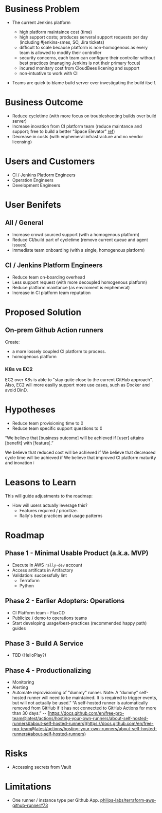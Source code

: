 # Business Problem

 - The current Jenkins platform
	 - high platform maintaince cost (time)
	 - high support costs; produces serveral support requests per day (including #jenkins-smes, SO, Jira tickets)
	 - difficult to scale because platform is non-homogenous as every team is allowed to modify their controller
	 - security concerns, each team can configure their controller without best practices (managing Jenkins is not their primary focus)
	 - incured monitary cost from CloudBees licening and support
	 - non-intuative to work with CI

 - Teams are quick to blame build server over investigating the build itself.
 
# Business Outcome

 - Reduce cycletime (with more focus on troubleshooting builds over build server)
 - Increase inovation from CI platform team (reduce maintance and support; free to build a better "Space Elevator" [ref](https://docs.google.com/presentation/d/17XkhdQtP1ThbOH_C8JYm0Zygsv0bhpPWIjnQX8BMeM4/edit#slide=id.gaad5158c7d_3_244))
 - Decrease in costs  (with enphemeral infrastracture and no vendor licensing)

# Users and Customers

 - CI / Jenkins Platform Engineers
 - Operation Engineers
 - Development Engineers

# User Benifets

## All / General

 - Increase crowd sourced support (with a homogenous platform)
 - Reduce CI/build part of cycletime (remove current queue and agent issues)
 - Immediate team onboarding (with a single, homogenous platform)

## CI / Jenkins Platform Engineers

 - Reduce team on-boarding overhead
 - Less support request (with more decoupled homogenous platform)
 - Reduce platform maintance (as enviroment is enphemeral)
 - Increase in CI platform team reputation

# Proposed Solution

## On-prem Github Action runners

Create:
 - a more lossely coupled CI platform to process.
 - homogenous platform

### K8s vs EC2
EC2 over K8s is able to "stay quite close to the current GitHub approach". Also, EC2 will more easiliy support more use cases,  such as Docker and avoid DinD.

# Hypotheses

- Reduce team provisioning time to 0
- Reduce team specific support questions to 0

“We believe that [business outcome] will be achieved if [user] attains [benefit] with [feature].”

We believe that reduced cost will be achieved if
We believe that decreased cycle time will be achieved if
We believe that improved CI platform maturity and inovation i

# Leasons to Learn

This will guide adjustments to the roadmap:

 - How will users actually leverage this?
	 - Features required / prioritize.
	 - Rally's best practices and usage patterns

# Roadmap

## Phase 1 - Minimal Usable Product (a.k.a. MVP)

 - Execute in AWS `rally-dev` account
 - Access artificats in Artifactory
 - Validation: successfully lint
	 - Terraform 
	 - Python

## Phase 2 - Earlier Adopters: Operations

 - CI Platform team - FluxCD
 - Publicize / demo to operations teams
 - Start developing usage/best-practices (recommended happy path) guides

## Phase 3 - Build A Service

 - TBD (HelloPlay?)

## Phase 4 - Productionalizing

 - Monitoring
 - Alerting
 - Automate reprovisioning of "dummy" runner.
   Note: A “dummy” self-hosted runner will need to be maintained. It is required to trigger events, but will not actually be used.”  “A self-hosted runner is automatically removed from GitHub if it has not connected to GitHub Actions for more than 30 days.” -- [https://docs.github.com/en/free-pro-team@latest/actions/hosting-your-own-runners/about-self-hosted-runners#about-self-hosted-runners](https://docs.github.com/en/free-pro-team@latest/actions/hosting-your-own-runners/about-self-hosted-runners#about-self-hosted-runners)

# Risks

 - Accessing secrets from Vault

# Limitations

 - One runner / instance type per Github App. [philips-labs/terraform-aws-github-runner#73](https://github.com/philips-labs/terraform-aws-github-runner/issues/73)
<!--stackedit_data:
eyJoaXN0b3J5IjpbLTE5ODI1NDcwODEsLTExMTMwODk3MjQsMz
I4NTI3Mjc5LDIxMjQ1NzE4MDYsMTExNzA4MzEyLDIxNDcxODQ0
MTEsMTQ5NDI2NzU2MSwtMTExMjg2Njk0MSwtMTQ0Mjc3NzY5OS
wtMTUyNTcyMzAxMV19
-->